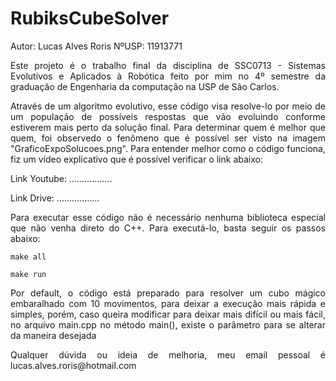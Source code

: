 # RubiksCubeSolver

<p align="justify"> Autor: Lucas Alves Roris NºUSP: 11913771 </p>

<p align="justify"> Este projeto é o trabalho final da disciplina de SSC0713 - Sistemas Evolutivos e Aplicados à Robótica feito por mim no 4º semestre da graduação de Engenharia da computação na USP de São Carlos. </p>

<p align="justify"> Através de um algoritmo evolutivo, esse código visa resolve-lo por meio de um população de possíveis respostas que vão evoluindo conforme estiverem mais perto da solução final. Para determinar quem é melhor que quem, foi observedo o fenômeno que é possível ser visto na imagem "GraficoExpoSolucoes.png". Para entender melhor como o código funciona, fiz um vídeo explicativo que é possível verificar o link abaixo: </p>
<p align="justify"> Link Youtube: ................. </p>
<p align="justify"> Link Drive: ................. </p>

<p align="justify"> Para executar esse código não é necessário nenhuma biblioteca especial que não venha direto do C++. Para executá-lo, basta seguir os passos abaixo:</p>

```
make all
```

```
make run
```

<p align="justify"> Por default, o código está preparado para resolver um cubo mágico embaralhado com 10 movimentos, para deixar a execução mais rápida e simples, porém, caso queira modificar para deixar mais difícil ou mais fácil, no arquivo main.cpp no método main(), existe o parâmetro para se alterar da maneira desejada </p>


<p align="justify"> Qualquer dúvida ou ideia de melhoria, meu email pessoal é lucas.alves.roris@hotmail.com</p>
